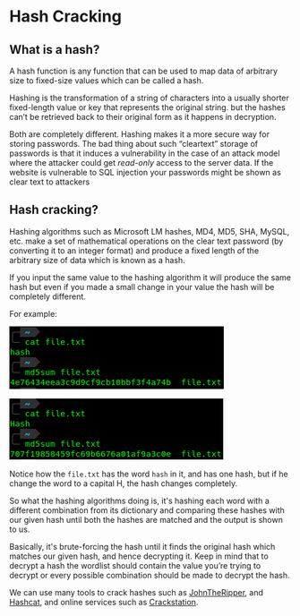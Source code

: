 # Hash Cracking

## What is a hash?

A hash function is any function that can be used to map data of arbitrary size to fixed-size values which can be called a hash.&#x20;

Hashing is the transformation of a string of characters into a usually shorter fixed-length value or key that represents the original string. but the hashes can’t be retrieved back to their original form as it happens in decryption.&#x20;

Both are completely different. Hashing makes it a more secure way for storing passwords. The bad thing about such “cleartext” storage of passwords is that it induces a vulnerability in the case of an attack model where the attacker could get _read-only_ access to the server data. If the website is vulnerable to SQL injection your passwords might be shown as clear text to attackers

## Hash cracking?

Hashing algorithms such as Microsoft LM hashes, MD4, MD5, SHA, MySQL, etc. make a set of mathematical operations on the clear text password (by converting it to an integer format) and produce a fixed length of the arbitrary size of data which is known as a hash.

If you input the same value to the hashing algorithm it will produce the same hash but even if you made a small change in your value the hash will be completely different.

For example:

![](<../../../.gitbook/assets/image (50).png>)

![](<../../../.gitbook/assets/image (403).png>)

Notice how the `file.txt` has the word `hash` in it, and has one hash, but if he change the word to a capital H, the hash changes completely.

So what the hashing algorithms doing is, it's hashing each word with a different combination from its dictionary and comparing these hashes with our given hash until both the hashes are matched and the output is shown to us.

Basically, it's brute-forcing the hash until it finds the original hash which matches our given hash, and hence decrypting it. Keep in mind that to decrypt a hash the wordlist should contain the value you’re trying to decrypt or every possible combination should be made to decrypt the hash.

We can use many tools to crack hashes such as [JohnTheRipper](johntheripper.md), and [Hashcat](hashcat.md), and online services such as [Crackstation](https://crackstation.net/).
